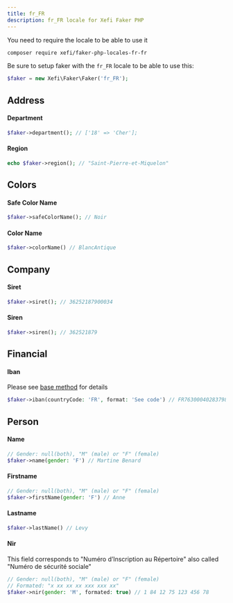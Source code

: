 ```yaml
---
title: fr_FR
description: fr_FR locale for Xefi Faker PHP
---
```


You need to require the locale to be able to use it
```bash
composer require xefi/faker-php-locales-fr-fr
```

Be sure to setup faker with the `fr_FR` locale to be able to use this:

```php
$faker = new Xefi\Faker\Faker('fr_FR');
```

## Address

#### Department
```php
$faker->department(); // ['18' => 'Cher'];
```

#### Region
```php
echo $faker->region(); // "Saint-Pierre-et-Miquelon"
```

## Colors

#### Safe Color Name

```php
$faker->safeColorName(); // Noir
```

#### Color Name
```php
$faker->colorName() // BlancAntique
```

## Company

#### Siret
```php
$faker->siret(); // 36252187900034
```

#### Siren
```php
$faker->siren(); // 362521879
```

## Financial

#### Iban

Please see [base method](/extensions/financial#iban) for details

```php
$faker->iban(countryCode: 'FR', format: 'See code') // FR7630004028379876543210943
```

## Person

#### Name
```php
// Gender: null(both), "M" (male) or "F" (female)
$faker->name(gender: 'F') // Martine Benard
```

#### Firstname
```php
// Gender: null(both), "M" (male) or "F" (female)
$faker->firstName(gender: 'F') // Anne
```

#### Lastname
```php
$faker->lastName() // Levy
```

#### Nir

This field corresponds to "Numéro d’Inscription au Répertoire" also called "Numéro de sécurité sociale"
```php
// Gender: null(both), "M" (male) or "F" (female)
// Formated: "x xx xx xx xxx xxx xx"
$faker->nir(gender: 'M', formated: true) // 1 84 12 75 123 456 78
```
